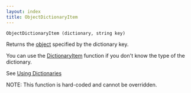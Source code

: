 ```yaml
---
layout: index
title: ObjectDictionaryItem
---
```


    ObjectDictionaryItem (dictionary, string key)

Returns the [object](../types/object.html) specified by the dictionary key.

You can use the [DictionaryItem](dictionaryitem.html) function if you don't know the type of the dictionary.

See [Using Dictionaries](../using_dictionaries.html)

NOTE: This function is hard-coded and cannot be overridden.
